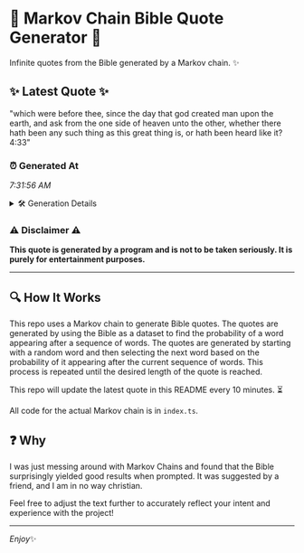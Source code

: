 # 📖 Markov Chain Bible Quote Generator 📖

Infinite quotes from the Bible generated by a Markov chain. ✨

## ✨ Latest Quote ✨
"which were before thee, since the day that god created man upon the earth, and ask from the one side of heaven unto the other, whether there hath been any such thing as this great thing is, or hath been heard like it? 4:33"

### ⏰ Generated At
*7:31:56 AM*

<details>
    <summary>🛠️ Generation Details</summary>
    <p>
        <strong>🌱 Seed:</strong> which<br>
        <strong>🔄 Iterations:</strong> 43<br>
        <strong>📜 Context History:</strong><br>[ which ]: were<br>[ which, were ]: before<br>[ which, were, before ]: thee,<br>[ which, were, before, thee, ]: since<br>[ which, were, before, thee,, since ]: the<br>[ which, were, before, thee,, since, the ]: day<br>[ were, before, thee,, since, the, day ]: that<br>[ before, thee,, since, the, day, that ]: god<br>[ thee,, since, the, day, that, god ]: created<br>[ since, the, day, that, god, created ]: man<br>[ the, day, that, god, created, man ]: upon<br>[ day, that, god, created, man, upon ]: the<br>[ that, god, created, man, upon, the ]: earth,<br>[ god, created, man, upon, the, earth, ]: and<br>[ created, man, upon, the, earth,, and ]: ask<br>[ man, upon, the, earth,, and, ask ]: from<br>[ upon, the, earth,, and, ask, from ]: the<br>[ the, earth,, and, ask, from, the ]: one<br>[ earth,, and, ask, from, the, one ]: side<br>[ and, ask, from, the, one, side ]: of<br>[ ask, from, the, one, side, of ]: heaven<br>[ from, the, one, side, of, heaven ]: unto<br>[ the, one, side, of, heaven, unto ]: the<br>[ one, side, of, heaven, unto, the ]: other,<br>[ side, of, heaven, unto, the, other, ]: whether<br>[ of, heaven, unto, the, other,, whether ]: there<br>[ heaven, unto, the, other,, whether, there ]: hath<br>[ unto, the, other,, whether, there, hath ]: been<br>[ the, other,, whether, there, hath, been ]: any<br>[ other,, whether, there, hath, been, any ]: such<br>[ whether, there, hath, been, any, such ]: thing<br>[ there, hath, been, any, such, thing ]: as<br>[ hath, been, any, such, thing, as ]: this<br>[ been, any, such, thing, as, this ]: great<br>[ any, such, thing, as, this, great ]: thing<br>[ such, thing, as, this, great, thing ]: is,<br>[ thing, as, this, great, thing, is, ]: or<br>[ as, this, great, thing, is,, or ]: hath<br>[ this, great, thing, is,, or, hath ]: been<br>[ great, thing, is,, or, hath, been ]: heard<br>[ thing, is,, or, hath, been, heard ]: like<br>[ is,, or, hath, been, heard, like ]: it?<br>[ or, hath, been, heard, like, it? ]: 4:33<br>
    </p>
</details>

### ⚠️ Disclaimer ⚠️
**This quote is generated by a program and is not to be taken seriously. It is purely for entertainment purposes.**

---

## 🔍 How It Works

This repo uses a Markov chain to generate Bible quotes. The quotes are generated by using the Bible as a dataset to find the probability of a word appearing after a sequence of words. The quotes are generated by starting with a random word and then selecting the next word based on the probability of it appearing after the current sequence of words. This process is repeated until the desired length of the quote is reached.

This repo will update the latest quote in this README every 10 minutes. ⏳

All code for the actual Markov chain is in `index.ts`.

## ❓ Why

I was just messing around with Markov Chains and found that the Bible surprisingly yielded good results when prompted. 
It was suggested by a friend, and I am in no way christian.

Feel free to adjust the text further to accurately reflect your intent and experience with the project!

---

*Enjoy*✨
